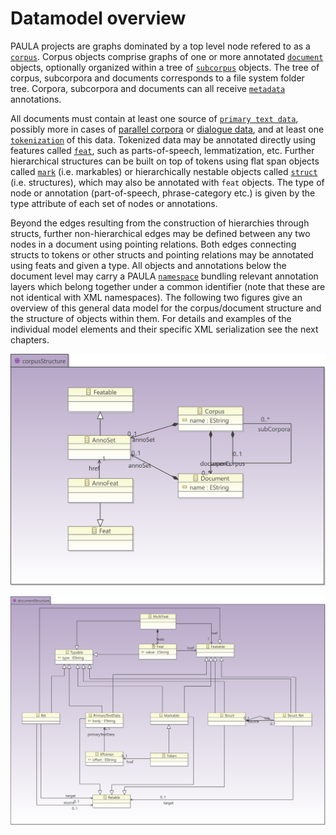 # Datamodel overview

PAULA projects are graphs dominated by a top level node refered to as a
[`corpus`](corpus-structure.md#corpus-and-subcorpus). Corpus objects comprise graphs of one or more
annotated [`document`](corpus-structure.md#documents) objects, optionally organized within a
tree of [`subcorpus`](corpus-structure.md#corpus-and-subcorpus) objects. The tree of corpus, subcorpora
and documents corresponds to a file system folder tree. Corpora,
subcorpora and documents can all receive [`metadata`](metadata.md)
annotations.

All documents must contain at least one source of [`primary text
data`](primary-text-data.md), possibly more in cases of [parallel
corpora](#parallel_corpora) or [dialogue data](special-scenarios.md#dialogue-data), and at
least one [`tokenization`](spans-and-markables.md#tokenizations-and-token-markables) of this data. Tokenized data may be annotated directly using features called [`feat`](spans-and-markables.md#feats), such as parts-of-speech, lemmatization, etc. Further hierarchical structures can
be built on top of tokens using flat span objects called [`mark`](spans-and-markables.md)
(i.e. markables) or hierarchically nestable objects called
[`struct`](hierarchical-structures.md#structs) (i.e. structures), which may also be annotated with
`feat` objects. The type of node or annotation (part-of-speech,
phrase-category etc.) is given by the type attribute of each set of
nodes or annotations.

Beyond the edges resulting from the construction of hierarchies through
structs, further non-hierarchical edges may be defined between any two
nodes in a document using pointing relations. Both edges connecting
structs to tokens or other structs and pointing relations may be
annotated using feats and given a type. All objects and annotations
below the document level may carry a PAULA [`namespace`](namespaces.md)
bundling relevant annotation layers which belong together under a common
identifier (note that these are not identical with XML namespaces). The
following two figures give an overview of this general data model for
the corpus/document structure and the structure of objects within them.
For details and examples of the individual model elements and their
specific XML serialization see the next chapters.

![](figures/paula_corpusStructure.png "Datamodel for (sub)corpus and document tree")

![](figures/paula_documentStructure.png "Datamodel for document-internal objects")
